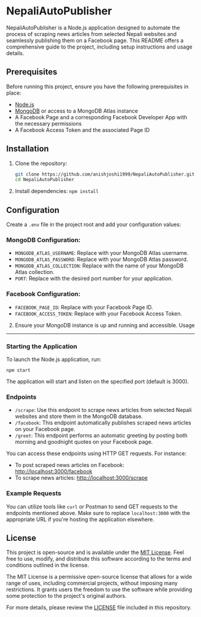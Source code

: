 # NepaliAutoPublisher

NepaliAutoPublisher is a Node.js application designed to automate the process of scraping news articles from selected Nepali websites and seamlessly publishing them on a Facebook page. This README offers a comprehensive guide to the project, including setup instructions and usage details.

## Prerequisites

Before running this project, ensure you have the following prerequisites in place:

- [Node.js](https://nodejs.org/)
- [MongoDB](https://www.mongodb.com/) or access to a MongoDB Atlas instance
- A Facebook Page and a corresponding Facebook Developer App with the necessary permissions
- A Facebook Access Token and the associated Page ID

## Installation

1. Clone the repository:

   ```bash
   git clone https://github.com/anishjoshi1999/NepaliAutoPublisher.git
   cd NepaliAutoPublisher

   ```

2. Install dependencies:
   `npm install`

## Configuration

Create a `.env` file in the project root and add your configuration values:

### MongoDB Configuration:

- `MONGODB_ATLAS_USERNAME`: Replace with your MongoDB Atlas username.
- `MONGODB_ATLAS_PASSWORD`: Replace with your MongoDB Atlas password.
- `MONGODB_ATLAS_COLLECTION`: Replace with the name of your MongoDB Atlas collection.
- `PORT`: Replace with the desired port number for your application.

### Facebook Configuration:

- `FACEBOOK_PAGE_ID`: Replace with your Facebook Page ID.
- `FACEBOOK_ACCESS_TOKEN`: Replace with your Facebook Access Token.

2.  Ensure your MongoDB instance is up and running and accessible.
    Usage

---

### Starting the Application

To launch the Node.js application, run:

`npm start`

The application will start and listen on the specified port (default is 3000).

### Endpoints

- `/scrape`: Use this endpoint to scrape news articles from selected Nepali websites and store them in the MongoDB database.
- `/facebook`: This endpoint automatically publishes scraped news articles on your Facebook page.
- `/greet`: This endpoint performs an automatic greeting by posting both morning and goodnight quotes on your Facebook page.

You can access these endpoints using HTTP GET requests. For instance:

- To post scraped news articles on Facebook: <http://localhost:3000/facebook>
- To scrape news articles: <http://localhost:3000/scrape>

### Example Requests

You can utilize tools like `curl` or Postman to send GET requests to the endpoints mentioned above. Make sure to replace `localhost:3000` with the appropriate URL if you're hosting the application elsewhere.

## License

This project is open-source and is available under the [MIT License](LICENSE). Feel free to use, modify, and distribute this software according to the terms and conditions outlined in the license.

The MIT License is a permissive open-source license that allows for a wide range of uses, including commercial projects, without imposing many restrictions. It grants users the freedom to use the software while providing some protection to the project's original authors.

For more details, please review the [LICENSE](LICENSE) file included in this repository.
